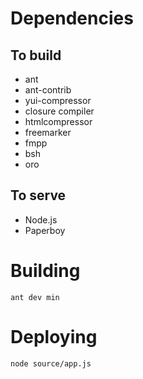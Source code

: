 # Dependencies

## To build
* ant
* ant-contrib
* yui-compressor
* closure compiler
* htmlcompressor
* freemarker
* fmpp
* bsh
* oro

## To serve
* Node.js
* Paperboy

# Building
    ant dev min

# Deploying
    node source/app.js
